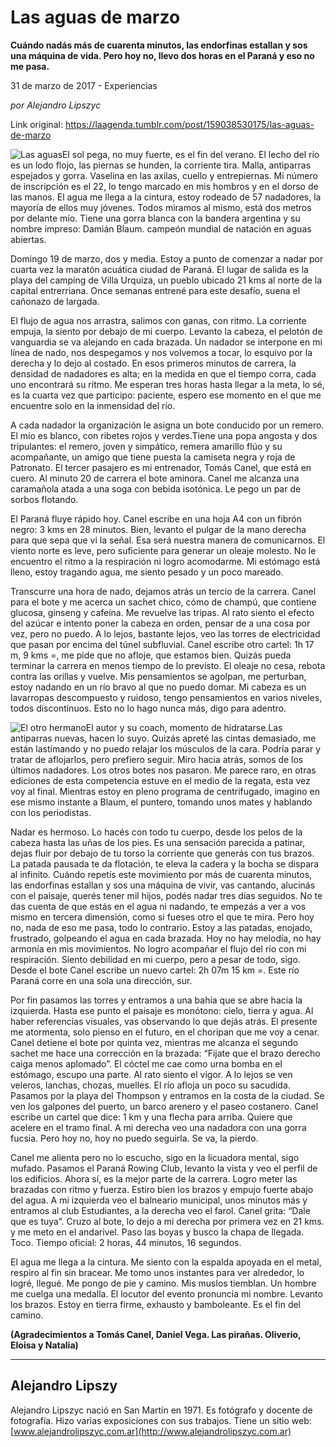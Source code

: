 # Las aguas de marzo

**Cuándo nadás más de cuarenta minutos, las endorfinas estallan
y sos una máquina de vida. Pero hoy no, llevo dos horas en el Paraná y
eso no me pasa.**

31 de marzo de 2017 - Experiencias

_por Alejandro Lipszyc_

Link original: https://laagenda.tumblr.com/post/159038530175/las-aguas-de-marzo

![Las aguas](https://64.media.tumblr.com/ca89000ca6c201e0e1928c2dd5ce518f/tumblr_inline_pjzu78Q9Of1t6q87u_500.jpg)El sol pega, no muy
fuerte, es el fin del verano. El lecho del río es un lodo flojo, las
piernas se hunden, la corriente tira. Malla, antiparras espejados y
gorra. Vaselina en las axilas, cuello y entrepiernas. Mi número de
inscripción es el 22, lo tengo marcado en mis hombros y en el dorso
de las manos. El agua me llega a la cintura, estoy rodeado de 57
nadadores, la mayoría de ellos muy jóvenes. Todos miramos al mismo,
está dos metros por delante mío. Tiene una gorra blanca con la
bandera argentina y su nombre impreso: Damián Blaum.  campeón
mundial de natación en aguas abiertas. 


Domingo 19 de marzo,
dos y media. Estoy a punto de comenzar a nadar por cuarta vez la
maratón acuática ciudad de Paraná. El lugar de salida es la playa
del camping de Villa Urquiza, un pueblo ubicado 21 kms al norte de la
capital entrerriana. Once semanas entrené para este desafío, suena
el cañonazo de largada. 


El flujo de agua nos
arrastra, salimos con ganas, con ritmo. La corriente empuja, la
siento por debajo de mi cuerpo. Levanto la cabeza, el pelotón de
vanguardia se va alejando en cada brazada. Un nadador se interpone en
mi línea de nado, nos despegamos y nos volvemos a tocar, lo esquivo
por la derecha y lo dejo al costado. En esos primeros minutos de
carrera, la densidad de nadadores es alta; en la medida en que el
tiempo corra, cada uno encontrará su ritmo. Me esperan tres horas
hasta llegar a la meta, lo sé, es la cuarta vez que participo:
paciente, espero ese momento en el que me encuentre solo en la
inmensidad del río.

A cada nadador la
organización le asigna un bote conducido por un remero. El mío es
blanco, con ribetes rojos y verdes.Tiene una popa angosta y dos
tripulantes: el remero, joven y simpático, remera amarillo flúo y
su acompañante, un amigo que tiene puesta la camiseta negra y roja
de Patronato. El tercer pasajero es mi entrenador, Tomás Canel, que
está en cuero. Al minuto 20 de carrera el bote aminora. Canel me
alcanza una caramañola atada a una soga con bebida isotónica. Le
pego un par de sorbos flotando. 


El Paraná fluye
rápido hoy. Canel escribe en una hoja A4 con un fibrón negro: 3 kms
en 28 minutos. Bien, levanto el pulgar de la mano derecha para que
sepa que vi la señal. Esa será nuestra manera de comunicarnos. El
viento norte es leve, pero suficiente para generar  un oleaje
molesto. No le encuentro el ritmo a la respiración ni logro
acomodarme. Mi estómago está lleno, estoy tragando agua, me siento
pesado y un poco mareado.

Transcurre una hora
de nado, dejamos atrás un tercio de la carrera. Canel para el bote y
me acerca un sachet chico, cómo de champú, que contiene glucosa,
ginseng y cafeína. Me revuelve las tripas. Al rato siento el efecto
del azúcar e intento poner la cabeza en orden, pensar de a una cosa
por vez, pero no puedo. A lo lejos, bastante lejos, veo las torres de
electricidad que pasan por encima del túnel subfluvial. Canel
escribe otro cartel: 1h 17 m, 9 kms =, me pide que no afloje, que
estamos bien. Quizás pueda terminar la carrera en menos tiempo de lo
previsto. El oleaje no cesa, rebota contra las orillas y vuelve. Mis
pensamientos se agolpan, me perturban, estoy nadando en un río bravo
al que no puedo domar. Mi cabeza es un lavarropas descompuesto y
ruidoso, tengo pensamientos en varios niveles, todos discontinuos.
Esto no lo hago nunca más, digo para adentro.

![El otro hermano](https://64.media.tumblr.com/043fd356ca0a0efc0e9f489e72d606e3/tumblr_inline_pjzu79EuJT1t6q87u_500.jpg)El autor y su coach, momento de hidratarse.Las antiparras
nuevas, hacen lo suyo. Quizás apreté las cintas demasiado, me están
lastimando y no puedo relajar los músculos de la cara. Podría parar
y tratar de aflojarlos, pero prefiero seguir. Miro hacia atrás,
somos de los últimos nadadores. Los otros botes nos pasaron. Me
parece raro, en otras ediciones de esta competencia estuve en el
medio de la regata, esta vez voy al final. Mientras estoy en pleno
programa de centrifugado, imagino en ese mismo instante a Blaum, el
puntero, tomando unos mates y hablando con los periodistas. 


Nadar es hermoso. Lo
hacés con todo tu cuerpo, desde los pelos de la cabeza hasta las
uñas de los pies. Es una sensación parecida a patinar, dejas fluir
por debajo de tu torso la corriente que generás con tus brazos. La
patada pausada te da flotación, te eleva la cadera y la bocha se
dispara al infinito. Cuándo repetís este movimiento por más de
cuarenta minutos, las endorfinas estallan y sos una máquina de
vivir, vas cantando, alucinás con el paisaje, querés tener mil
hijos, podés nadar tres días seguidos. No te das cuenta de que
estás en el agua ni nadando, te empezás a ver a vos mismo en
tercera dimensión, como si fueses otro el que te mira. Pero hoy no,
nada de eso me pasa, todo lo contrario. Estoy a las patadas, enojado,
frustrado, golpeando el agua en cada brazada. Hoy no hay melodía, no
hay armonía en mis movimientos. No logro acompañar el flujo del río
con mi respiración. Siento debilidad en mi cuerpo, pero a pesar de
todo, sigo. Desde el bote Canel escribe un nuevo cartel: 2h 07m 15 km
=. Este río Paraná corre en una sola una dirección, sur. 


Por fin pasamos las
torres y entramos a una bahía que se abre hacia la izquierda. Hasta
ese punto el paisaje es monótono: cielo, tierra y agua. Al haber
referencias visuales, vas observando lo que dejás atrás. El
presente me atormenta, solo pienso en el futuro, en el choripan que
me voy a cenar. Canel detiene el bote por quinta vez, mientras me
alcanza el segundo sachet me hace una corrección en la brazada:
“Fijate que el brazo derecho caiga menos aplomado”. El cóctel me
cae como urna bomba en el estómago, escupo una parte. Al rato siento
el vigor. A lo lejos se ven veleros, lanchas, chozas, muelles. El río
afloja un poco su sacudida. Pasamos por la playa del Thompson y
entramos en la costa de la ciudad. Se ven los galpones del puerto, un
barco arenero y el paseo costanero. Canel escribe un cartel que dice:
1 km y una flecha para arriba. Quiere que acelere en el tramo final.
A mi derecha veo una nadadora con una gorra fucsia. Pero hoy no, hoy
no puedo seguirla. Se va, la pierdo. 


Canel me alienta
pero no lo escucho, sigo en la licuadora mental, sigo mufado. Pasamos
el Paraná Rowing Club, levanto la vista y veo el perfil de los
edificios. Ahora sí, es la mejor parte de la carrera. Logro meter
las brazadas con ritmo y fuerza. Estiro bien los brazos y empujo
fuerte abajo del agua. A mi izquierda veo el balneario municipal,
unos minutos más y entramos al club Estudiantes, a la derecha veo el
farol. Canel grita: “Dale que es tuya”. Cruzo al bote, lo dejo a
mi derecha por primera vez en 21 kms. y me meto en el andarivel. Paso
las boyas y busco la chapa de llegada. Toco. Tiempo oficial: 2 horas,
44 minutos, 16 segundos. 


El agua me llega a
la cintura. Me siento con la espalda apoyada en el metal, respiro al
fin sin bracear. Me tomo unos instantes para ver alrededor, lo logré,
llegué. Me pongo de pie y camino. Mis muslos tiemblan. Un hombre me
cuelga una medalla. El locutor del evento pronuncia mi nombre.
Levanto los brazos. Estoy en tierra firme, exhausto y bamboleante. Es
el fin del camino. 


  
**(Agradecimientos a Tomás
Canel, Daniel Vega. Las pirañas. Oliverio, Eloisa y Natalia)**




---

 Alejandro Lipszy
-----------------

 Alejandro Lipszyc nació en San Martín en 1971. Es fotógrafo y docente de fotografía. Hizo varias
exposiciones con sus trabajos. Tiene un sitio web:
[www.alejandrolipszyc.com.ar](http://www.alejandrolipszyc.com.ar)

  


